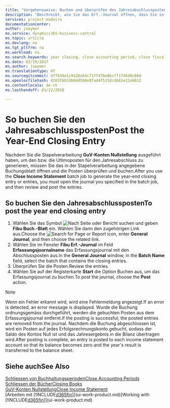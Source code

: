```yaml
---
title: "Vorgehensweise: Buchen und überprüfen des Jahresabschlusspostens | Microsoft Docs"
description: "Beschreibt, wie Sie das Erf.-Journal öffnen, dass Sie in der Stapelverarbeitung \"Jahresabschluss\" definiert haben und dann den Jahresabschlusseintrag überprüfen und buchen."
services: project-madeira
documentationcenter: 
author: jswymer
ms.service: dynamics365-business-central
ms.topic: article
ms.devlang: na
ms.tgt_pltfrm: na
ms.workload: na
ms.search.keywords: year closing, close accounting period, close fiscal year, bank account detailed trial balance
ms.date: 03/29/2017
ms.author: jswymer
ms.translationtype: HT
ms.sourcegitcommit: d7fb34e1c9428a64c71ff47be8bcff174649c00d
ms.openlocfilehash: 4263f6b3260dd5b8e8fad4f515dcdb61e12eb012
ms.contentlocale: de-ch
ms.lasthandoff: 03/22/2018

---
```

# <a name="post-the-year-end-closing-entry"></a><span data-ttu-id="a08b0-103">So buchen Sie den Jahresabschlussposten</span><span class="sxs-lookup"><span data-stu-id="a08b0-103">Post the Year-End Closing Entry</span></span>
<span data-ttu-id="a08b0-104">Nachdem Sie die Stapelverarbeitung **GuV-Konten Nullstellung** ausgeführt haben, um den bzw. die Ultimoposten für den Jahresabschluss zu generieren, müssen Sie das in der Stapelverarbeitung angegebene Buchungsblatt öffnen und die Posten überprüfen und buchen.</span><span class="sxs-lookup"><span data-stu-id="a08b0-104">After you use the **Close Income Statement** batch job to generate the year-end closing entry or entries, you must open the journal you specified in the batch job, and then review and post the entries.</span></span>

## <a name="to-post-the-year-end-closing-entry"></a><span data-ttu-id="a08b0-105">So buchen Sie den Jahresabschlussposten</span><span class="sxs-lookup"><span data-stu-id="a08b0-105">To post the year end closing entry</span></span>
1. <span data-ttu-id="a08b0-106">Wählen Sie das Symbol ![Nach Seite oder Bericht suchen](media/ui-search/search_small.png "Nach Seite ober Bericht suchen") und geben **Fibu Buch.-Blatt** ein. Wählen Sie dann den zugehörigen Link aus.</span><span class="sxs-lookup"><span data-stu-id="a08b0-106">Choose the ![Search for Page or Report](media/ui-search/search_small.png "Search for Page or Report icon") icon, enter **General Journal**, and then choose the related link.</span></span>
2. <span data-ttu-id="a08b0-107">Wählen Sie im Fenster **Fibu Erf.-Journal** im Feld **Erfassungsjournalname** das Erfassungsjournal mit den Abschlussposten aus.</span><span class="sxs-lookup"><span data-stu-id="a08b0-107">In the **General Journal** window, in the **Batch Name** field, select the batch that contains the closing entries.</span></span>
3. <span data-ttu-id="a08b0-108">Überprüfen Sie die Posten.</span><span class="sxs-lookup"><span data-stu-id="a08b0-108">Review the entries.</span></span>
4. <span data-ttu-id="a08b0-109">Wählen Sie auf der Registerkarte **Start** die Option Buchen aus, um das Erfassungsjournal zu buchen.</span><span class="sxs-lookup"><span data-stu-id="a08b0-109">To post the journal, choose the **Post** action.</span></span>

> [!NOTE]  
>   <span data-ttu-id="a08b0-110">Wenn ein Fehler erkannt wird, wird eine Fehlermeldung angezeigt.</span><span class="sxs-lookup"><span data-stu-id="a08b0-110">If an error is detected, an error message is displayed.</span></span> <span data-ttu-id="a08b0-111">Wurde die Buchung ordnungsgemäss durchgeführt, werden die gebuchten Posten aus dem Erfassungsjournal entfernt.</span><span class="sxs-lookup"><span data-stu-id="a08b0-111">If the posting is successful, the posted entries are removed from the journal.</span></span> <span data-ttu-id="a08b0-112">Nachdem die Buchung abgeschlossen ist, wird ein Posten auf jedes Erfolgsrechnungskonto gebucht, sodass der Saldo des Kontos Null ist und das Jahresergebnis in die Bilanz übertragen wird.</span><span class="sxs-lookup"><span data-stu-id="a08b0-112">After posting is complete, an entry is posted to each income statement account so that its balance becomes zero and the year's result is transferred to the balance sheet.</span></span>

## <a name="see-also"></a><span data-ttu-id="a08b0-113">Siehe auch</span><span class="sxs-lookup"><span data-stu-id="a08b0-113">See Also</span></span>
[<span data-ttu-id="a08b0-114">Schliessen von Buchhaltungsperioden</span><span class="sxs-lookup"><span data-stu-id="a08b0-114">Close Accounting Periods</span></span>](year-close-account-periods.md)  
[<span data-ttu-id="a08b0-115">Schliessen der Bücher</span><span class="sxs-lookup"><span data-stu-id="a08b0-115">Closing Books</span></span>](year-close-books.md)  
[<span data-ttu-id="a08b0-116">GuV-Konten Nullstellung</span><span class="sxs-lookup"><span data-stu-id="a08b0-116">Close Income Statement</span></span>](year-close-income-statement.md)  
<span data-ttu-id="a08b0-117">[Arbeiten mit [!INCLUDE[d365fin](includes/d365fin_md.md)]](ui-work-product.md)</span><span class="sxs-lookup"><span data-stu-id="a08b0-117">[Working with [!INCLUDE[d365fin](includes/d365fin_md.md)]](ui-work-product.md)</span></span>

